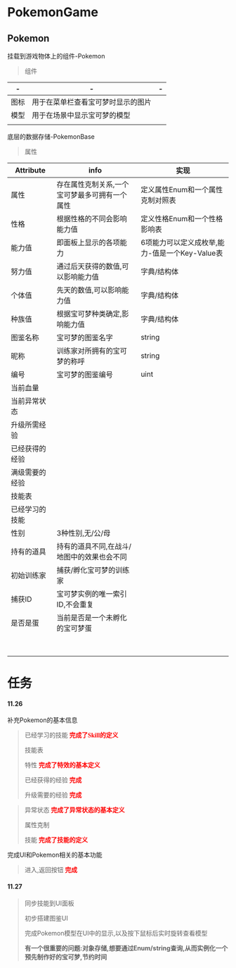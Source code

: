 # PokemonGame

## Pokemon

挂载到游戏物体上的组件-Pokemon

>组件

| -    | -                                  | -    |
| ---- | ---------------------------------- | ---- |
| 图标 | 用于在菜单栏查看宝可梦时显示的图片 |      |
| 模型 | 用于在场景中显示宝可梦的模型       |      |
|      |                                    |      |

底层的数据存储-PokemonBase

> 属性

| Attribute      | info                                          | 实现                                           |
| -------------- | --------------------------------------------- | ---------------------------------------------- |
| 属性           | 存在属性克制关系,一个宝可梦最多可拥有一个属性 | 定义属性Enum和一个属性克制对照表               |
| 性格           | 根据性格的不同会影响能力值                    | 定义性格Enum和一个性格影响表                   |
| 能力值         | 即面板上显示的各项能力                        | 6项能力可以定义成枚举,能力-值是一个Key-Value表 |
| 努力值         | 通过后天获得的数值,可以影响能力值             | 字典/结构体                                    |
| 个体值         | 先天的数值,可以影响能力值                     | 字典/结构体                                    |
| 种族值         | 根据宝可梦种类确定,影响能力值                 | 字典/结构体                                    |
| 图鉴名称       | 宝可梦的图鉴名字                              | string                                         |
| 昵称           | 训练家对所拥有的宝可梦的称呼                  | string                                         |
| 编号           | 宝可梦的图鉴编号                              | uint                                           |
| 当前血量       |                                               |                                                |
| 当前异常状态   |                                               |                                                |
| 升级所需经验   |                                               |                                                |
| 已经获得的经验 |                                               |                                                |
| 满级需要的经验 |                                               |                                                |
| 技能表         |                                               |                                                |
| 已经学习的技能 |                                               |                                                |
| 性别           | 3种性别,无/公/母                              |                                                |
| 持有的道具     | 持有的道具不同,在战斗/地图中的效果也会不同    |                                                |
| 初始训练家     | 捕获/孵化宝可梦的训练家                       |                                                |
| 捕获ID         | 宝可梦实例的唯一索引ID,不会重复               |                                                |
| 是否是蛋       | 当前是否是一个未孵化的宝可梦蛋                |                                                |
|                |                                               |                                                |
|                |                                               |                                                |
|                |                                               |                                                |
|                |                                               |                                                |
|                |                                               |                                                |
|                |                                               |                                                |
|                |                                               |                                                |
|                |                                               |                                                |





# 任务

#### 11.26



补充Pokemon的基本信息

>已经学习的技能<font color=red face="仿宋">    **完成了Skill的定义**</font>
>
>技能表
>
>特性<font color=red face="仿宋">    **完成了特效的基本定义**</font>
>
>已经获得的经验<font color=red face="仿宋">    **完成**</font>
>
>升级需要的经验<font color=red face="仿宋">    **完成**</font>

>异常状态<font color=red face="仿宋">    **完成了异常状态的基本定义**</font>
>
>属性克制
>
>技能<font color=red face="仿宋">    **完成了技能的定义**</font>

完成UI和Pokemon相关的基本功能

>进入,返回按钮<font color=red face="仿宋">    **完成**</font>



#### 11.27

>同步技能到UI面板
>
>初步搭建图鉴UI
>
>完成Pokemon模型在UI中的显示,以及按下鼠标后实时旋转查看模型
>
>**有一个很重要的问题:对象存储,想要通过Enum/string查询,从而实例化一个预先制作好的宝可梦,节约时间**